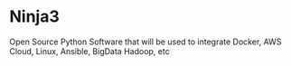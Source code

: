 # Ninja3
Open Source Python Software that will be used to integrate Docker, AWS Cloud, Linux, Ansible, BigData Hadoop, etc
